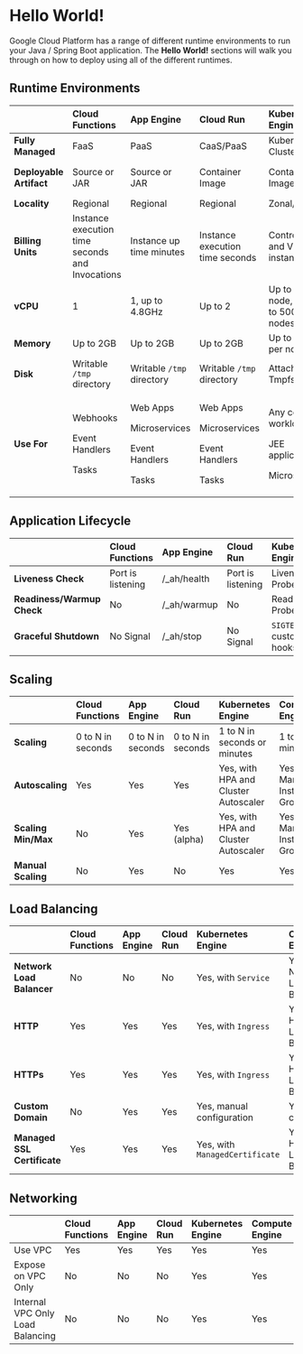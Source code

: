 # Hello World!

Google Cloud Platform has a range of different runtime environments to run your Java / Spring Boot application.  The **Hello World!** sections will walk you through on how to deploy using all of the different runtimes.

## Runtime Environments

<table>
  <thead>
    <tr>
      <th style="text-align:left"></th>
      <th style="text-align:left">Cloud Functions</th>
      <th style="text-align:left">App Engine</th>
      <th style="text-align:left">Cloud Run</th>
      <th style="text-align:left">Kubernetes Engine</th>
      <th style="text-align:left">Compute Engine</th>
    </tr>
  </thead>
  <tbody>
    <tr>
      <td style="text-align:left"><b>Fully Managed</b>
      </td>
      <td style="text-align:left">FaaS</td>
      <td style="text-align:left">PaaS</td>
      <td style="text-align:left">CaaS/PaaS</td>
      <td style="text-align:left">Kubernetes Clusters</td>
      <td style="text-align:left">Virtual Machines</td>
    </tr>
    <tr>
      <td style="text-align:left"><b>Deployable Artifact</b>
      </td>
      <td style="text-align:left">Source or JAR</td>
      <td style="text-align:left">Source or JAR</td>
      <td style="text-align:left">Container Image</td>
      <td style="text-align:left">Container Image</td>
      <td style="text-align:left">Anything, and Container Image</td>
    </tr>
    <tr>
      <td style="text-align:left"><b>Locality</b>
      </td>
      <td style="text-align:left">Regional</td>
      <td style="text-align:left">Regional</td>
      <td style="text-align:left">Regional</td>
      <td style="text-align:left">Zonal/Regional</td>
      <td style="text-align:left">Zonal/Regional</td>
    </tr>
    <tr>
      <td style="text-align:left"><b>Billing Units</b>
      </td>
      <td style="text-align:left">Instance execution time seconds and Invocations</td>
      <td style="text-align:left">Instance up time minutes</td>
      <td style="text-align:left">Instance execution time seconds</td>
      <td style="text-align:left">Control plane and VM instance hours</td>
      <td style="text-align:left">VM instance hours</td>
    </tr>
    <tr>
      <td style="text-align:left"><b>vCPU</b>
      </td>
      <td style="text-align:left">1</td>
      <td style="text-align:left">1, up to 4.8GHz</td>
      <td style="text-align:left">Up to 2</td>
      <td style="text-align:left">Up to 416 per node, and up to 5000 nodes.</td>
      <td style="text-align:left">0.5 to 416</td>
    </tr>
    <tr>
      <td style="text-align:left"><b>Memory</b>
      </td>
      <td style="text-align:left">Up to 2GB</td>
      <td style="text-align:left">Up to 2GB</td>
      <td style="text-align:left">Up to 2GB</td>
      <td style="text-align:left">Up to 11TB per node.</td>
      <td style="text-align:left">Up to 11TB</td>
    </tr>
    <tr>
      <td style="text-align:left"><b>Disk</b>
      </td>
      <td style="text-align:left">Writable <code>/tmp</code> directory</td>
      <td style="text-align:left">Writable <code>/tmp</code> directory</td>
      <td style="text-align:left">Writable <code>/tmp</code> directory</td>
      <td style="text-align:left">Attach Tmpfs/PD/SSD</td>
      <td style="text-align:left">Attach PD/SSD</td>
    </tr>
    <tr>
      <td style="text-align:left"><b>Use For</b>
      </td>
      <td style="text-align:left">
        <p>Webhooks</p>
        <p>Event Handlers</p>
        <p>Tasks</p>
      </td>
      <td style="text-align:left">
        <p>Web Apps</p>
        <p>Microservices</p>
        <p>Event Handlers</p>
        <p>Tasks</p>
      </td>
      <td style="text-align:left">
        <p>Web Apps</p>
        <p>Microservices</p>
        <p>Event Handlers</p>
        <p>Tasks</p>
      </td>
      <td style="text-align:left">
        <p>Any container workload</p>
        <p>JEE applications</p>
        <p>Microservices</p>
      </td>
      <td style="text-align:left">
        <p>Any workload</p>
        <p>JEE applications</p>
        <p>Databases</p>
      </td>
    </tr>
  </tbody>
</table>

## Application Lifecycle

|  | Cloud Functions | App Engine | Cloud Run | Kubernetes Engine | Compute Engine |
| :--- | :--- | :--- | :--- | :--- | :--- |
| **Liveness Check** | Port is listening | /\_ah/health | Port is listening | Liveness Probe | Manual |
| **Readiness/Warmup Check** | No | /\_ah/warmup | No | Readiness Probe | Manual |
| **Graceful Shutdown** | No Signal | /\_ah/stop | No Signal | `SIGTERM` or custom hooks | Manual |

## Scaling

|  | Cloud Functions | App Engine | Cloud Run | Kubernetes Engine | Compute Engine |
| :--- | :--- | :--- | :--- | :--- | :--- |
| **Scaling** | 0 to N in seconds | 0 to N in seconds | 0 to N in seconds | 1 to N in seconds or minutes | 1 to N in minutes |
| **Autoscaling** | Yes | Yes | Yes | Yes, with HPA and Cluster Autoscaler | Yes, with Managed Instance Group |
| **Scaling Min/Max** | No | Yes | Yes \(alpha\) | Yes, with HPA and Cluster Autoscaler | Yes, with Managed Instance Group |
| **Manual Scaling** | No | Yes | No | Yes | Yes |

## Load Balancing

|  | Cloud Functions | App Engine | Cloud Run | Kubernetes Engine | Compute Engine |
| :--- | :--- | :--- | :--- | :--- | :--- |
| **Network Load Balancer** | No | No | No | Yes, with `Service` | Yes, with Network Load Balancer |
| **HTTP** | Yes | Yes | Yes | Yes, with `Ingress` | Yes, with HTTP\(s\) Load Balancer |
| **HTTPs** | Yes | Yes | Yes | Yes, with `Ingress` | Yes, with HTTP\(s\) Load Balancer  |
| **Custom Domain** | No | Yes | Yes | Yes, manual configuration | Yes, manual configuration |
| **Managed SSL Certificate** | Yes | Yes | Yes | Yes, with `ManagedCertificate` | Yes, with HTTP\(s\) Load Balancer |

## Networking

|  | Cloud Functions | App Engine | Cloud Run | Kubernetes Engine | Compute Engine |
| :--- | :--- | :--- | :--- | :--- | :--- |
| Use VPC | Yes | Yes | Yes | Yes | Yes |
| Expose on VPC Only | No | No | No | Yes | Yes |
| Internal VPC Only Load Balancing | No | No | No | Yes | Yes |

